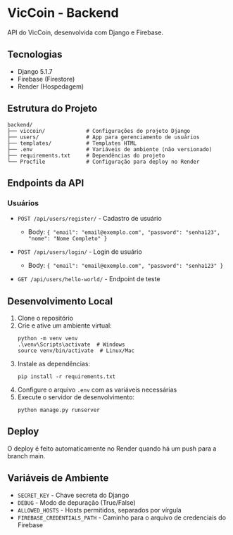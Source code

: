 # VicCoin - Backend

API do VicCoin, desenvolvida com Django e Firebase.

## Tecnologias

- Django 5.1.7
- Firebase (Firestore)
- Render (Hospedagem)

## Estrutura do Projeto

```
backend/
├── viccoin/             # Configurações do projeto Django
├── users/               # App para gerenciamento de usuários
├── templates/           # Templates HTML
├── .env                 # Variáveis de ambiente (não versionado)
├── requirements.txt     # Dependências do projeto
└── Procfile             # Configuração para deploy no Render
```

## Endpoints da API

### Usuários

- `POST /api/users/register/` - Cadastro de usuário
  - Body: `{ "email": "email@exemplo.com", "password": "senha123", "nome": "Nome Completo" }`

- `POST /api/users/login/` - Login de usuário
  - Body: `{ "email": "email@exemplo.com", "password": "senha123" }`

- `GET /api/users/hello-world/` - Endpoint de teste

## Desenvolvimento Local

1. Clone o repositório
2. Crie e ative um ambiente virtual:
   ```
   python -m venv venv
   .\venv\Scripts\activate  # Windows
   source venv/bin/activate  # Linux/Mac
   ```
3. Instale as dependências:
   ```
   pip install -r requirements.txt
   ```
4. Configure o arquivo `.env` com as variáveis necessárias
5. Execute o servidor de desenvolvimento:
   ```
   python manage.py runserver
   ```

## Deploy

O deploy é feito automaticamente no Render quando há um push para a branch main.

## Variáveis de Ambiente

- `SECRET_KEY` - Chave secreta do Django
- `DEBUG` - Modo de depuração (True/False)
- `ALLOWED_HOSTS` - Hosts permitidos, separados por vírgula
- `FIREBASE_CREDENTIALS_PATH` - Caminho para o arquivo de credenciais do Firebase 